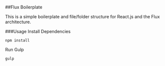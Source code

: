 ##Flux Boilerplate

This is a simple boilerplate and file/folder structure for React.js and the Flux architecture.


###Usage
Install Dependencies

```
npm install
```

Run Gulp

```
gulp
```